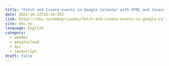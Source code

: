 ```yaml
---
title: "Fetch and Create events in Google Calendar with HTML and Javascript."
date: 2022-10-22T15:10:55Z
link: https://dev.to/debopriyadey/fetch-and-create-events-in-google-calendar-with-html-and-javascript-1o6f?utm_medium=RSS&utm_source=news.12bit.vn
site: dev.to
language: English
category:
  - webdev
  - googlecloud
  - api
  - javascript
draft: false
---
```

